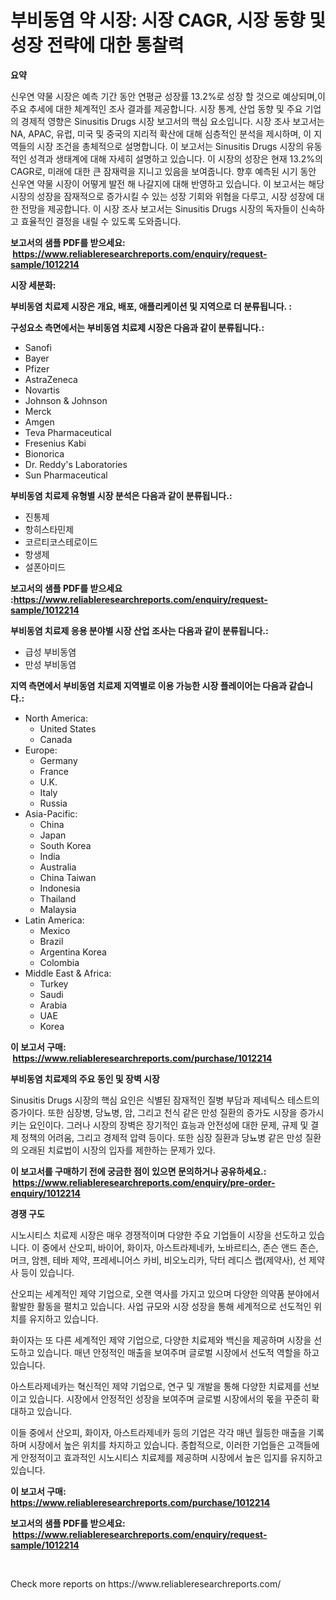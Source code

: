 <p><h1>부비동염 약 시장: 시장 CAGR, 시장 동향 및 성장 전략에 대한 통찰력</h1></p><p><strong>요약</strong></p>
<p><p>신우연 약물 시장은 예측 기간 동안 연평균 성장률 13.2%로 성장 할 것으로 예상되며,이 주요 추세에 대한 체계적인 조사 결과를 제공합니다. 시장 통계, 산업 동향 및 주요 기업의 경제적 영향은 Sinusitis Drugs 시장 보고서의 핵심 요소입니다. 시장 조사 보고서는 NA, APAC, 유럽, 미국 및 중국의 지리적 확산에 대해 심층적인 분석을 제시하며, 이 지역들의 시장 조건을 총체적으로 설명합니다. 이 보고서는 Sinusitis Drugs 시장의 유동적인 성격과 생태계에 대해 자세히 설명하고 있습니다. 이 시장의 성장은 현재 13.2%의 CAGR로, 미래에 대한 큰 잠재력을 지니고 있음을 보여줍니다. 향후 예측된 시기 동안 신우연 약물 시장이 어떻게 발전 해 나갈지에 대해 반영하고 있습니다. 이 보고서는 해당 시장의 성장을 잠재적으로 증가시킬 수 있는 성장 기회와 위협을 다루고, 시장 성장에 대한 전망을 제공합니다. 이 시장 조사 보고서는 Sinusitis Drugs 시장의 독자들이 신속하고 효율적인 결정을 내릴 수 있도록 도와줍니다.</p></p>
<p><strong>보고서의 샘플 PDF를 받으세요: &nbsp;<a href="https://www.reliableresearchreports.com/enquiry/request-sample/1012214">https://www.reliableresearchreports.com/enquiry/request-sample/1012214</a></strong></p>
<p><strong>시장 세분화:</strong></p>
<p><strong> 부비동염 치료제 시장은 개요, 배포, 애플리케이션 및 지역으로 더 분류됩니다. :</strong></p>
<p><strong>구성요소 측면에서는 부비동염 치료제 시장은 다음과 같이 분류됩니다.:</strong></p>
<p><ul><li>Sanofi</li><li>Bayer</li><li>Pfizer</li><li>AstraZeneca</li><li>Novartis</li><li>Johnson & Johnson</li><li>Merck</li><li>Amgen</li><li>Teva Pharmaceutical</li><li>Fresenius Kabi</li><li>Bionorica</li><li>Dr. Reddy's Laboratories</li><li>Sun Pharmaceutical</li></ul></p>
<p><strong> 부비동염 치료제 유형별 시장 분석은 다음과 같이 분류됩니다.:</strong></p>
<p><ul><li>진통제</li><li>항히스타민제</li><li>코르티코스테로이드</li><li>항생제</li><li>설폰아미드</li></ul></p>
<p><strong>보고서의 샘플 PDF를 받으세요 :<a href="https://www.reliableresearchreports.com/enquiry/request-sample/1012214">https://www.reliableresearchreports.com/enquiry/request-sample/1012214</a></strong></p>
<p><strong> 부비동염 치료제 응용 분야별 시장 산업 조사는 다음과 같이 분류됩니다.:</strong></p>
<p><ul><li>급성 부비동염</li><li>만성 부비동염</li></ul></p>
<p><strong>지역 측면에서 부비동염 치료제 지역별로 이용 가능한 시장 플레이어는 다음과 같습니다.:</strong></p>
<p><ul>
    <li>
        North America:
        <ul>
            <li>United States</li>
            <li>Canada</li>
        </ul>
    </li>
    <li>
        Europe:
        <ul>
            <li>Germany</li>
            <li>France</li>
            <li>U.K.</li>
            <li>Italy</li>
            <li>Russia</li>
        </ul>
    </li>
    <li>
        Asia-Pacific:
        <ul>
            <li>China</li>
            <li>Japan</li>
            <li>South Korea</li>
            <li>India</li>
            <li>Australia</li>
            <li>China Taiwan</li>
            <li>Indonesia</li>
            <li>Thailand</li>
            <li>Malaysia</li>
        </ul>
    </li>
    <li>
        Latin America:
        <ul>
            <li>Mexico</li>
            <li>Brazil</li>
            <li>Argentina Korea</li>
            <li>Colombia</li>
        </ul>
    </li>
    <li>
        Middle East & Africa:
        <ul>
            <li>Turkey</li>
            <li>Saudi</li>
            <li>Arabia</li>
            <li>UAE</li>
            <li>Korea</li>
        </ul>
    </li>
    </ul></p>
<p><strong>이 보고서 구매: &nbsp;<a href="https://www.reliableresearchreports.com/purchase/1012214">https://www.reliableresearchreports.com/purchase/1012214</a></strong></p>
<p><strong>부비동염 치료제의 주요 동인 및 장벽 시장</strong></p>
<p><p>Sinusitis Drugs 시장의 핵심 요인은 식별된 잠재적인 질병 부담과 제네틱스 테스트의 증가이다. 또한 심장병, 당뇨병, 암, 그리고 천식 같은 만성 질환의 증가도 시장을 증가시키는 요인이다. 그러나 시장의 장벽은 장기적인 효능과 안전성에 대한 문제, 규제 및 결제 정책의 어려움, 그리고 경제적 압력 등이다. 또한 심장 질환과 당뇨병 같은 만성 질환의 오래된 치료법이 시장의 입자를 제한하는 문제가 있다.</p></p>
<p><strong>이 보고서를 구매하기 전에 궁금한 점이 있으면 문의하거나 공유하세요.: &nbsp;<a href="https://www.reliableresearchreports.com/enquiry/pre-order-enquiry/1012214">https://www.reliableresearchreports.com/enquiry/pre-order-enquiry/1012214</a></strong></p>
<p><strong>경쟁 구도</strong></p>
<p><p>시노시티스 치료제 시장은 매우 경쟁적이며 다양한 주요 기업들이 시장을 선도하고 있습니다. 이 중에서 산오피, 바이어, 화이자, 아스트라제네카, 노바르티스, 존슨 앤드 존슨, 머크, 암젠, 테바 제약, 프레세니어스 카비, 비오노리카, 닥터 레디스 랩(제약사), 선 제약사 등이 있습니다.</p><p>산오피는 세계적인 제약 기업으로, 오랜 역사를 가지고 있으며 다양한 의약품 분야에서 활발한 활동을 펼치고 있습니다. 사업 규모와 시장 성장을 통해 세계적으로 선도적인 위치를 유지하고 있습니다.</p><p>화이자는 또 다른 세계적인 제약 기업으로, 다양한 치료제와 백신을 제공하며 시장을 선도하고 있습니다. 매년 안정적인 매출을 보여주며 글로벌 시장에서 선도적 역할을 하고 있습니다.</p><p>아스트라제네카는 혁신적인 제약 기업으로, 연구 및 개발을 통해 다양한 치료제를 선보이고 있습니다. 시장에서 안정적인 성장을 보여주며 글로벌 시장에서의 몫을 꾸준히 확대하고 있습니다.</p><p>이들 중에서 산오피, 화이자, 아스트라제네카 등의 기업은 각각 매년 월등한 매출을 기록하며 시장에서 높은 위치를 차지하고 있습니다. 종합적으로, 이러한 기업들은 고객들에게 안정적이고 효과적인 시노시티스 치료제를 제공하며 시장에서 높은 입지를 유지하고 있습니다.</p></p>
<p><strong>이 보고서 구매: &nbsp; <a href="https://www.reliableresearchreports.com/purchase/1012214">https://www.reliableresearchreports.com/purchase/1012214</a></strong></p>
<p><strong>보고서의 샘플 PDF를 받으세요: &nbsp;<a href="https://www.reliableresearchreports.com/enquiry/request-sample/1012214">https://www.reliableresearchreports.com/enquiry/request-sample/1012214</a></strong><strong></strong></p>
<p>&nbsp;</p>
<p>Check more reports on https://www.reliableresearchreports.com/</p>